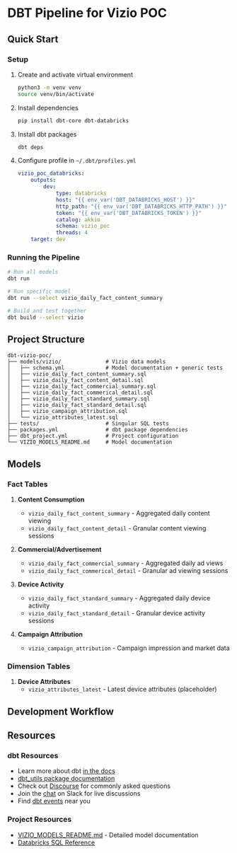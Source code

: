 # DBT Pipeline for Vizio POC

## Quick Start

### Setup

1. Create and activate virtual environment
    ```bash
    python3 -m venv venv
    source venv/bin/activate
    ```

2. Install dependencies
    ```bash
    pip install dbt-core dbt-databricks
    ```

3. Install dbt packages
    ```bash
    dbt deps
    ```

4. Configure profile in `~/.dbt/profiles.yml`
    ```yaml
    vizio_poc_databricks:
        outputs:
            dev:
                type: databricks
                host: "{{ env_var('DBT_DATABRICKS_HOST') }}"
                http_path: "{{ env_var('DBT_DATABRICKS_HTTP_PATH') }}"
                token: "{{ env_var('DBT_DATABRICKS_TOKEN') }}"
                catalog: akkio
                schema: vizio_poc
                threads: 4
        target: dev 
    ```

### Running the Pipeline

```bash
# Run all models
dbt run

# Run specific model
dbt run --select vizio_daily_fact_content_summary

# Build and test together
dbt build --select vizio
```

## Project Structure

```
dbt-vizio-poc/
├── models/vizio/              # Vizio data models
│   ├── schema.yml             # Model documentation + generic tests
│   ├── vizio_daily_fact_content_summary.sql
│   ├── vizio_daily_fact_content_detail.sql
│   ├── vizio_daily_fact_commercial_summary.sql
│   ├── vizio_daily_fact_commerical_detail.sql
│   ├── vizio_daily_fact_standard_summary.sql
│   ├── vizio_daily_fact_standard_detail.sql
│   ├── vizio_campaign_attribution.sql
│   └── vizio_attributes_latest.sql
├── tests/                     # Singular SQL tests
├── packages.yml               # dbt package dependencies
├── dbt_project.yml            # Project configuration
└── VIZIO_MODELS_README.md     # Model documentation

```

## Models

### Fact Tables

1. **Content Consumption**
   - `vizio_daily_fact_content_summary` - Aggregated daily content viewing
   - `vizio_daily_fact_content_detail` - Granular content viewing sessions

2. **Commercial/Advertisement**
   - `vizio_daily_fact_commercial_summary` - Aggregated daily ad views
   - `vizio_daily_fact_commerical_detail` - Granular ad viewing sessions

3. **Device Activity**
   - `vizio_daily_fact_standard_summary` - Aggregated daily device activity
   - `vizio_daily_fact_standard_detail` - Granular device activity sessions

4. **Campaign Attribution**
   - `vizio_campaign_attribution` - Campaign impression and market data

### Dimension Tables

1. **Device Attributes**
   - `vizio_attributes_latest` - Latest device attributes (placeholder)

## Development Workflow

## Resources

### dbt Resources
- Learn more about dbt [in the docs](https://docs.getdbt.com/docs/introduction)
- [dbt_utils package documentation](https://github.com/dbt-labs/dbt-utils)
- Check out [Discourse](https://discourse.getdbt.com/) for commonly asked questions
- Join the [chat](https://community.getdbt.com/) on Slack for live discussions
- Find [dbt events](https://events.getdbt.com) near you

### Project Resources
- [VIZIO_MODELS_README.md](VIZIO_MODELS_README.md) - Detailed model documentation
- [Databricks SQL Reference](https://docs.databricks.com/sql/language-manual/index.html)